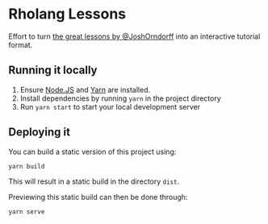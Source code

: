 # Rholang Lessons

Effort to turn [the great lessons by @JoshOrndorff](https://github.com/JoshOrndorff/LearnRholangByExample) into an interactive tutorial format.


## Running it locally

1. Ensure [Node.JS](https://nodejs.org/) and [Yarn](https://yarnpkg.com/) are installed.
2. Install dependencies by running `yarn` in the project directory
3. Run `yarn start` to start your local development server


## Deploying it

You can build a static version of this project using:

```
yarn build
```

This will result in a static build in the directory `dist`.

Previewing this static build can then be done through:

```
yarn serve
```
